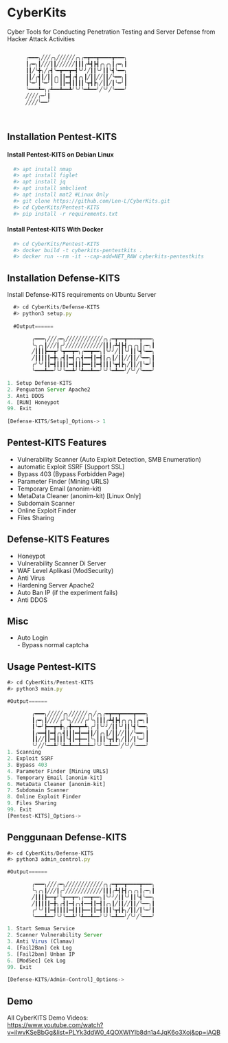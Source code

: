 # CyberKits
Cyber ​​​​Tools for Conducting Penetration Testing and Server Defense from Hacker Attack Activities<br>

```javascript

      ╭━━━╮╱╱╱╭╮╱╱╱╱╱╱╭╮╭━┳━━┳━━━━┳━━━╮
      ┃╭━╮┃╱╱╱┃┃╱╱╱╱╱╱┃┃┃╭┻┫┣┫╭╮╭╮┃╭━╮┃
      ┃┃╱╰╋╮╱╭┫╰━┳━━┳━┫╰╯╯╱┃┃╰╯┃┃╰┫╰━━╮
      ┃┃╱╭┫┃╱┃┃╭╮┃┃━┫╭┫╭╮┃╱┃┃╱╱┃┃╱╰━━╮┃
      ┃╰━╯┃╰━╯┃╰╯┃┃━┫┃┃┃┃╰┳┫┣╮╱┃┃╱┃╰━╯┃
      ╰━━━┻━╮╭┻━━┻━━┻╯╰╯╰━┻━━╯╱╰╯╱╰━━━╯
      ╱╱╱╱╭━╯┃
      ╱╱╱╱╰━━╯
```

<br>

## Installation Pentest-KITS 
#### Install Pentest-KITS on Debian Linux
```bash
  #> apt install nmap 
  #> apt install figlet
  #> apt install jq
  #> apt install smbclient
  #> apt install mat2 #Linux Only
  #> git clone https://github.com/Len-L/CyberKits.git
  #> cd CyberKits/Pentest-KITS 
  #> pip install -r requirements.txt
```
#### Install Pentest-KITS With Docker
```bash
  #> cd CyberKits/Pentest-KITS 
  #> docker build -t cyberkits-pentestkits .
  #> docker run --rm -it --cap-add=NET_RAW cyberkits-pentestkits         # Run CyberKits(Pentest-KITS)
```


## Installation Defense-KITS
Install Defense-KITS requirements on Ubuntu Server
```javascript
  #> cd CyberKits/Defense-KITS
  #> python3 setup.py
  
  #Output======

        ╭━━━╮╱╱╱╭━╮╱╱╱╱╱╱╱╱╱╱╱╱╭╮╭━┳━━┳━━━━┳━━━╮
        ╰╮╭╮┃╱╱╱┃╭╯╱╱╱╱╱╱╱╱╱╱╱╱┃┃┃╭┻┫┣┫╭╮╭╮┃╭━╮┃
        ╱┃┃┃┣━━┳╯╰┳━━┳━╮╭━━┳━━╮┃╰╯╯╱┃┃╰╯┃┃╰┫╰━━╮
        ╱┃┃┃┃┃━╋╮╭┫┃━┫╭╮┫━━┫┃━┫┃╭╮┃╱┃┃╱╱┃┃╱╰━━╮┃
        ╭╯╰╯┃┃━┫┃┃┃┃━┫┃┃┣━━┃┃━┫┃┃┃╰┳┫┣╮╱┃┃╱┃╰━╯┃
        ╰━━━┻━━╯╰╯╰━━┻╯╰┻━━┻━━╯╰╯╰━┻━━╯╱╰╯╱╰━━━╯

1. Setup Defense-KITS 
2. Penguatan Server Apache2
3. Anti DDOS
4. [RUN] Honeypot
99. Exit
 
[Defense-KITS/Setup]_Options-> 1
```    

## Pentest-KITS Features 
- Vulnerability Scanner (Auto Exploit Detection, SMB Enumeration)
- automatic Exploit SSRF [Support SSL]
- Bypass 403 (Bypass Forbidden Page)
- Parameter Finder (Mining URLS) 
- Temporary Email (anonim-kit) 
- MetaData Cleaner (anonim-kit) [Linux Only]
- Subdomain Scanner
- Online Exploit Finder
- Files Sharing

## Defense-KITS Features 
- Honeypot 
- Vulnerability Scanner Di Server
- WAF Level Aplikasi (ModSecurity)
- Anti Virus
- Hardening Server Apache2
- Auto Ban IP (if the experiment fails)
- Anti DDOS

## Misc
- Auto Login <br>
      - Bypass normal captcha

## Usage Pentest-KITS
```javascript
#> cd CyberKits/Pentest-KITS
#> python3 main.py

#Output======

        ╭━━━╮╱╱╱╱╱╭╮╱╱╱╱╱╱╭╮╱╭╮╭━┳━━┳━━━━┳━━━╮
        ┃╭━╮┃╱╱╱╱╭╯╰╮╱╱╱╱╭╯╰╮┃┃┃╭┻┫┣┫╭╮╭╮┃╭━╮┃
        ┃╰━╯┣━━┳━╋╮╭╋━━┳━┻╮╭╯┃╰╯╯╱┃┃╰╯┃┃╰┫╰━━╮
        ┃╭━━┫┃━┫╭╮┫┃┃┃━┫━━┫┃╱┃╭╮┃╱┃┃╱╱┃┃╱╰━━╮┃
        ┃┃╱╱┃┃━┫┃┃┃╰┫┃━╋━━┃╰╮┃┃┃╰┳┫┣╮╱┃┃╱┃╰━╯┃
        ╰╯╱╱╰━━┻╯╰┻━┻━━┻━━┻━╯╰╯╰━┻━━╯╱╰╯╱╰━━━╯
1. Scanning
2. Exploit SSRF
3. Bypass 403
4. Parameter Finder [Mining URLS]
5. Temporary Email [anonim-kit]
6. MetaData Cleaner [anonim-kit] 
7. Subdomain Scanner
8. Online Exploit Finder
9. Files Sharing
99. Exit
[Pentest-KITS]_Options->
```

## Penggunaan Defense-KITS
```javascript
#> cd CyberKits/Defense-KITS
#> python3 admin_control.py

#Output======

        ╭━━━╮╱╱╱╭━╮╱╱╱╱╱╱╱╱╱╱╱╱╭╮╭━┳━━┳━━━━┳━━━╮
        ╰╮╭╮┃╱╱╱┃╭╯╱╱╱╱╱╱╱╱╱╱╱╱┃┃┃╭┻┫┣┫╭╮╭╮┃╭━╮┃
        ╱┃┃┃┣━━┳╯╰┳━━┳━╮╭━━┳━━╮┃╰╯╯╱┃┃╰╯┃┃╰┫╰━━╮
        ╱┃┃┃┃┃━╋╮╭┫┃━┫╭╮┫━━┫┃━┫┃╭╮┃╱┃┃╱╱┃┃╱╰━━╮┃
        ╭╯╰╯┃┃━┫┃┃┃┃━┫┃┃┣━━┃┃━┫┃┃┃╰┳┫┣╮╱┃┃╱┃╰━╯┃
        ╰━━━┻━━╯╰╯╰━━┻╯╰┻━━┻━━╯╰╯╰━┻━━╯╱╰╯╱╰━━━╯

1. Start Semua Service
2. Scanner Vulnerability Server
3. Anti Virus (Clamav)
4. [Fail2Ban] Cek Log
5. [Fail2ban] Unban IP
6. [ModSec] Cek Log
99. Exit
 
[Defense-KITS/Admin-Control]_Options-> 

```

## Demo

All CyberKITS Demo Videos:<br>
https://www.youtube.com/watch?v=iIwvKSeBbGg&list=PLYk3ddW0_4QOXWIYlb8dn1a4JqK6o3Xoj&pp=iAQB


